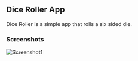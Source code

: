 ## Dice Roller App
Dice Roller is a simple app that rolls a six sided die.

### Screenshots
![Screenshot1](https://res.cloudinary.com/kuforiji/image/upload/v1559231850/Dice_Roller.png)
